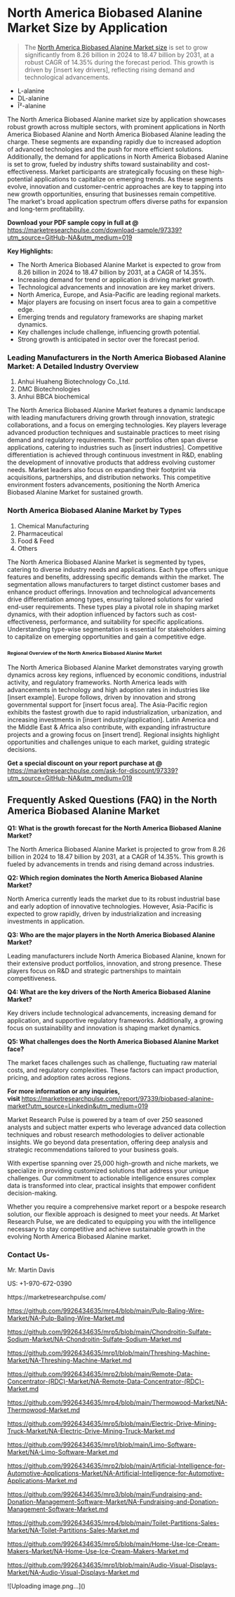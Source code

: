 <h1>North America Biobased Alanine Market&nbsp;Size by Application</h1><blockquote><p>The <a href="https://marketresearchpulse.com/download-sample/97339?utm_source=GitHub-NA&amp;utm_medium=019">North America Biobased Alanine Market size</a> is set to grow significantly from 8.26 billion in 2024 to 18.47 billion by 2031, at a robust CAGR of 14.35% during the forecast period. This growth is driven by [insert key drivers], reflecting rising demand and technological advancements.</p></blockquote><ul><li>L-alanine<li> DL-alanine<li> Î²-alanine</li></ul><p>The North America Biobased Alanine market size by application showcases robust growth across multiple sectors, with prominent applications in North America Biobased Alanine and North America Biobased Alanine leading the charge. These segments are expanding rapidly due to increased adoption of advanced technologies and the push for more efficient solutions. Additionally, the demand for applications in North America Biobased Alanine is set to grow, fueled by industry shifts toward sustainability and cost-effectiveness. Market participants are strategically focusing on these high-potential applications to capitalize on emerging trends. As these segments evolve, innovation and customer-centric approaches are key to tapping into new growth opportunities, ensuring that businesses remain competitive. The market's broad application spectrum offers diverse paths for expansion and long-term profitability.</p><p><strong>Download your PDF sample copy in full at @ </strong><a href="https://marketresearchpulse.com/download-sample/97339?utm_source=GitHub-NA&amp;utm_medium=019">https://marketresearchpulse.com/download-sample/97339?utm_source=GitHub-NA&amp;utm_medium=019</a></p><p><strong>Key Highlights: </strong></p><ul><li>The North America Biobased Alanine Market is expected to grow from 8.26 billion in 2024 to 18.47 billion by 2031, at a CAGR of 14.35%.</li><li>Increasing demand for trend or application is driving market growth.</li><li>Technological advancements and innovation are key market drivers.</li><li>North America, Europe, and Asia-Pacific are leading regional markets.</li><li>Major players are focusing on insert focus area to gain a competitive edge.</li><li>Emerging trends and regulatory frameworks are shaping market dynamics.</li><li>Key challenges include challenge, influencing growth potential.</li><li>Strong growth is anticipated in sector over the forecast period.</li></ul><h3>Leading Manufacturers in the North America Biobased Alanine Market: A Detailed Industry Overview</h3><ol><li>Anhui Huaheng Biotechnology Co.,Ltd.</li><li>DMC Biotechnologies</li><li>Anhui BBCA biochemical</li></ol><div class="flex max-w-full flex-col flex-grow"><div class="min-h-8 text-message flex w-full flex-col items-end gap-2 whitespace-normal break-words [.text-message+&amp;]:mt-5" dir="auto" data-message-author-role="assistant" data-message-id="fd8432e4-4910-450d-b182-61b7bfb0a01f" data-message-model-slug="gpt-4o"><div class="flex w-full flex-col gap-1 empty:hidden first:pt-[3px]"><div class="markdown prose w-full break-words dark:prose-invert light"><p>The North America Biobased Alanine Market features a dynamic landscape with leading manufacturers driving growth through innovation, strategic collaborations, and a focus on emerging technologies. Key players leverage advanced production techniques and sustainable practices to meet rising demand and regulatory requirements. Their portfolios often span diverse applications, catering to industries such as [insert industries]. Competitive differentiation is achieved through continuous investment in R&amp;D, enabling the development of innovative products that address evolving customer needs. Market leaders also focus on expanding their footprint via acquisitions, partnerships, and distribution networks. This competitive environment fosters advancements, positioning the North America Biobased Alanine Market for sustained growth.</p></div></div></div></div><h3>North America Biobased Alanine Market by Types</h3><ol><li>Chemical Manufacturing<li> Pharmaceutical<li> Food & Feed<li> Others</li></ol><div class="flex max-w-full flex-col flex-grow"><div class="min-h-8 text-message flex w-full flex-col items-end gap-2 whitespace-normal break-words [.text-message+&amp;]:mt-5" dir="auto" data-message-author-role="assistant" data-message-id="084470be-0bb7-4664-bddf-5156b4f41249" data-message-model-slug="gpt-4o-mini"><div class="flex w-full flex-col gap-1 empty:hidden first:pt-[3px]"><div class="markdown prose w-full break-words dark:prose-invert light"><p>The North America Biobased Alanine Market is segmented by types, catering to diverse industry needs and applications. Each type offers unique features and benefits, addressing specific demands within the market. The segmentation allows manufacturers to target distinct customer bases and enhance product offerings. Innovation and technological advancements drive differentiation among types, ensuring tailored solutions for varied end-user requirements. These types play a pivotal role in shaping market dynamics, with their adoption influenced by factors such as cost-effectiveness, performance, and suitability for specific applications. Understanding type-wise segmentation is essential for stakeholders aiming to capitalize on emerging opportunities and gain a competitive edge.</p></div></div></div></div><h3><span style="font-size: 11px;">Regional Overview of the North America Biobased Alanine Market</span></h3><div class="flex max-w-full flex-col flex-grow"><div class="min-h-8 text-message flex w-full flex-col items-end gap-2 whitespace-normal break-words [.text-message+&amp;]:mt-5" dir="auto" data-message-author-role="assistant" data-message-id="e9038762-ce64-4e30-91c9-9bd413514231" data-message-model-slug="gpt-4o-mini"><div class="flex w-full flex-col gap-1 empty:hidden first:pt-[3px]"><div class="markdown prose w-full break-words dark:prose-invert light"><p>The North America Biobased Alanine Market demonstrates varying growth dynamics across key regions, influenced by economic conditions, industrial activity, and regulatory frameworks. North America leads with advancements in technology and high adoption rates in industries like [insert example]. Europe follows, driven by innovation and strong governmental support for [insert focus area]. The Asia-Pacific region exhibits the fastest growth due to rapid industrialization, urbanization, and increasing investments in [insert industry/application]. Latin America and the Middle East &amp; Africa also contribute, with expanding infrastructure projects and a growing focus on [insert trend]. Regional insights highlight opportunities and challenges unique to each market, guiding strategic decisions.</p></div></div></div></div><p><strong>Get a special discount on your report purchase at @ </strong><a href="https://marketresearchpulse.com/ask-for-discount/97339?utm_source=GitHub-NA&amp;utm_medium=019">https://marketresearchpulse.com/ask-for-discount/97339?utm_source=GitHub-NA&amp;utm_medium=019</a></p><h2>Frequently Asked Questions (FAQ) in the North America Biobased Alanine Market</h2><p><strong>Q1: What is the growth forecast for the North America Biobased Alanine Market?</strong></p><p>The North America Biobased Alanine Market is projected to grow from 8.26 billion in 2024 to 18.47 billion by 2031, at a CAGR of 14.35%. This growth is fueled by advancements in trends and rising demand across industries.</p><p><strong>Q2: Which region dominates the North America Biobased Alanine Market?</strong></p><p>North America currently leads the market due to its robust industrial base and early adoption of innovative technologies. However, Asia-Pacific is expected to grow rapidly, driven by industrialization and increasing investments in application.</p><p><strong>Q3: Who are the major players in the North America Biobased Alanine Market?</strong></p><p>Leading manufacturers include North America Biobased Alanine, known for their extensive product portfolios, innovation, and strong presence. These players focus on R&amp;D and strategic partnerships to maintain competitiveness.</p><p><strong>Q4: What are the key drivers of the North America Biobased Alanine Market?</strong></p><p>Key drivers include technological advancements, increasing demand for application, and supportive regulatory frameworks. Additionally, a growing focus on sustainability and innovation is shaping market dynamics.</p><p><strong>Q5: What challenges does the North America Biobased Alanine Market face?</strong></p><p>The market faces challenges such as challenge, fluctuating raw material costs, and regulatory complexities. These factors can impact production, pricing, and adoption rates across regions.</p><p><strong>For more information or any inquiries, visit&nbsp;</strong><a href="https://marketresearchpulse.com/report/97339/biobased-alanine-market?utm_source=Linkedin&utm_medium=019">https://marketresearchpulse.com/report/97339/biobased-alanine-market?utm_source=Linkedin&utm_medium=019</a></p><p>Market Research Pulse is powered by a team of over 250 seasoned analysts and subject matter experts who leverage advanced data collection techniques and robust research methodologies to deliver actionable insights. We go beyond data presentation, offering deep analysis and strategic recommendations tailored to your business goals.</p><p>With expertise spanning over 25,000 high-growth and niche markets, we specialize in providing customized solutions that address your unique challenges. Our commitment to actionable intelligence ensures complex data is transformed into clear, practical insights that empower confident decision-making.</p><p>Whether you require a comprehensive market report or a bespoke research solution, our flexible approach is designed to meet your needs. At Market Research Pulse, we are dedicated to equipping you with the intelligence necessary to stay competitive and achieve sustainable growth in the evolving North America Biobased Alanine market.</p><h3><strong>Contact Us-</strong></h3><p>Mr. Martin Davis</p><p>US: +1-970-672-0390</p><p>https://marketresearchpulse.com/</p><p><a href="https://github.com/9926434635/mrp4/blob/main/Pulp-Baling-Wire-Market/NA-Pulp-Baling-Wire-Market.md">https://github.com/9926434635/mrp4/blob/main/Pulp-Baling-Wire-Market/NA-Pulp-Baling-Wire-Market.md</a></p><p><a href="https://github.com/9926434635/mrp5/blob/main/Chondroitin-Sulfate-Sodium-Market/NA-Chondroitin-Sulfate-Sodium-Market.md">https://github.com/9926434635/mrp5/blob/main/Chondroitin-Sulfate-Sodium-Market/NA-Chondroitin-Sulfate-Sodium-Market.md</a></p><p><a href="https://github.com/9926434635/mrp1/blob/main/Threshing-Machine-Market/NA-Threshing-Machine-Market.md">https://github.com/9926434635/mrp1/blob/main/Threshing-Machine-Market/NA-Threshing-Machine-Market.md</a></p><p><a href="https://github.com/9926434635/mrp2/blob/main/Remote-Data-Concentrator-(RDC)-Market/NA-Remote-Data-Concentrator-(RDC)-Market.md">https://github.com/9926434635/mrp2/blob/main/Remote-Data-Concentrator-(RDC)-Market/NA-Remote-Data-Concentrator-(RDC)-Market.md</a></p><p><a href="https://github.com/9926434635/mrp4/blob/main/Thermowood-Market/NA-Thermowood-Market.md">https://github.com/9926434635/mrp4/blob/main/Thermowood-Market/NA-Thermowood-Market.md</a></p><p><a href="https://github.com/9926434635/mrp5/blob/main/Electric-Drive-Mining-Truck-Market/NA-Electric-Drive-Mining-Truck-Market.md">https://github.com/9926434635/mrp5/blob/main/Electric-Drive-Mining-Truck-Market/NA-Electric-Drive-Mining-Truck-Market.md</a></p><p><a href="https://github.com/9926434635/mrp1/blob/main/Limo-Software-Market/NA-Limo-Software-Market.md">https://github.com/9926434635/mrp1/blob/main/Limo-Software-Market/NA-Limo-Software-Market.md</a></p><p><a href="https://github.com/9926434635/mrp2/blob/main/Artificial-Intelligence-for-Automotive-Applications-Market/NA-Artificial-Intelligence-for-Automotive-Applications-Market.md">https://github.com/9926434635/mrp2/blob/main/Artificial-Intelligence-for-Automotive-Applications-Market/NA-Artificial-Intelligence-for-Automotive-Applications-Market.md</a></p><p><a href="https://github.com/9926434635/mrp3/blob/main/Fundraising-and-Donation-Management-Software-Market/NA-Fundraising-and-Donation-Management-Software-Market.md">https://github.com/9926434635/mrp3/blob/main/Fundraising-and-Donation-Management-Software-Market/NA-Fundraising-and-Donation-Management-Software-Market.md</a></p><p><a href="https://github.com/9926434635/mrp4/blob/main/Toilet-Partitions-Sales-Market/NA-Toilet-Partitions-Sales-Market.md">https://github.com/9926434635/mrp4/blob/main/Toilet-Partitions-Sales-Market/NA-Toilet-Partitions-Sales-Market.md</a></p><p><a href="https://github.com/9926434635/mrp5/blob/main/Home-Use-Ice-Cream-Makers-Market/NA-Home-Use-Ice-Cream-Makers-Market.md">https://github.com/9926434635/mrp5/blob/main/Home-Use-Ice-Cream-Makers-Market/NA-Home-Use-Ice-Cream-Makers-Market.md</a></p><p><a href="https://github.com/9926434635/mrp1/blob/main/Audio-Visual-Displays-Market/NA-Audio-Visual-Displays-Market.md">https://github.com/9926434635/mrp1/blob/main/Audio-Visual-Displays-Market/NA-Audio-Visual-Displays-Market.md</a></p>
![Uploading image.png…]()
